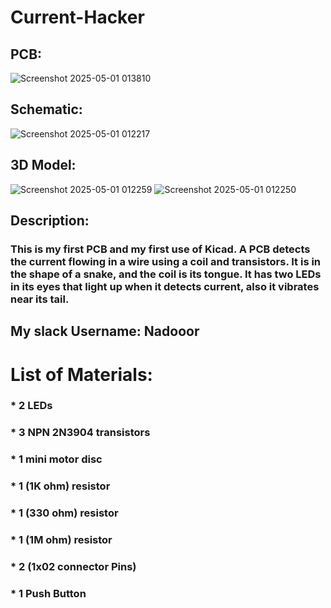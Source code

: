 # Current-Hacker
## PCB:
![Screenshot 2025-05-01 013810](https://github.com/user-attachments/assets/2f1346cb-659f-47c9-b3b2-5ff0fcf38106)

## Schematic:
![Screenshot 2025-05-01 012217](https://github.com/user-attachments/assets/31c378b6-55eb-4f97-a31d-0a8bc777a733)

## 3D Model:
![Screenshot 2025-05-01 012259](https://github.com/user-attachments/assets/20cbdaee-2706-4d06-ab92-85ecd9536559)
![Screenshot 2025-05-01 012250](https://github.com/user-attachments/assets/2141fc92-0026-4e4d-ac6f-a3786e5aae9e)

## Description:
### This is my first PCB and my first use of Kicad. A PCB detects the current flowing in a wire using a coil and transistors. It is in the shape of a snake, and the coil is its tongue. It has two LEDs in its eyes that light up when it detects current, also it vibrates near its tail.
## My slack Username: Nadooor
# List of Materials:
### * 2 LEDs
### * 3 NPN 2N3904 transistors
### * 1 mini motor disc
### * 1 (1K ohm) resistor
### * 1 (330 ohm) resistor
### * 1 (1M ohm) resistor
### * 2 (1x02 connector Pins)
### * 1 Push Button

